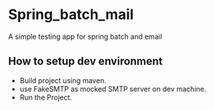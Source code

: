 # Spring_batch_mail
A simple testing app for spring batch and email

## How to setup dev environment

- Build project using maven.
- use FakeSMTP as mocked SMTP server on dev machine.
- Run the Project.
